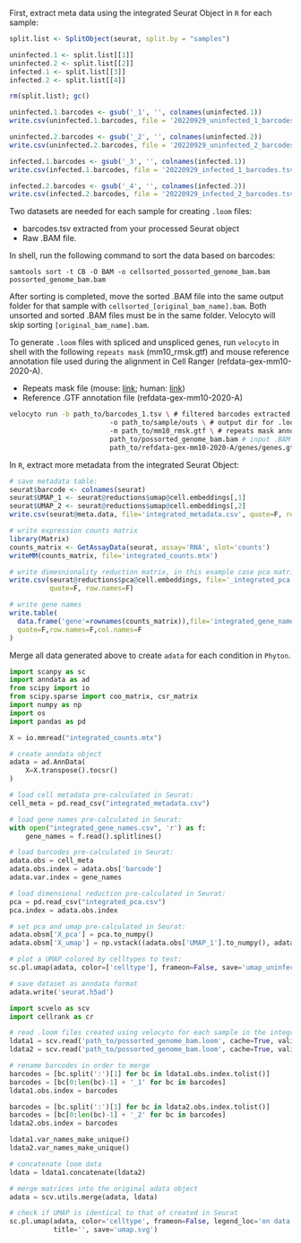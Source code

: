 First, extract meta data using the integrated Seurat Object in ```R``` for each sample:

```R
split.list <- SplitObject(seurat, split.by = "samples")

uninfected.1 <- split.list[[1]]
uninfected.2 <- split.list[[2]]
infected.1 <- split.list[[3]]
infected.2 <- split.list[[4]]

rm(split.list); gc()

uninfected.1.barcodes <- gsub('_1', '', colnames(uninfected.1))
write.csv(uninfected.1.barcodes, file = '20220929_uninfected_1_barcodes.tsv')

uninfected.2.barcodes <- gsub('_2', '', colnames(uninfected.2))
write.csv(uninfected.2.barcodes, file = '20220929_uninfected_2_barcodes.tsv')

infected.1.barcodes <- gsub('_3', '', colnames(infected.1))
write.csv(infected.1.barcodes, file = '20220929_infected_1_barcodes.tsv')

infected.2.barcodes <- gsub('_4', '', colnames(infected.2))
write.csv(infected.2.barcodes, file = '20220929_infected_2_barcodes.tsv')
```

Two datasets are needed for each sample for creating ```.loom``` files:

- barcodes.tsv extracted from your processed Seurat object
- Raw .BAM file.

In shell, run the following command to sort the data based on barcodes:

```
samtools sort -t CB -O BAM -o cellsorted_possorted_genome_bam.bam possorted_genome_bam.bam
```

After sorting is completed, move the sorted .BAM file into the same output folder for that sample with ```cellsorted_[original_bam_name].bam```. 
Both unsorted and sorted .BAM files must be in the same folder. Velocyto will skip sorting ```[original_bam_name].bam```.

To generate ```.loom``` files with spliced and unspliced genes, run ```velocyto``` in shell with the following ```repeats mask``` (mm10_rmsk.gtf)
and mouse reference annotation file used during the alignment in Cell Ranger (refdata-gex-mm10-2020-A).

- Repeats mask file (mouse: [link](https://genome.ucsc.edu/cgi-bin/hgTables?hgsid=611454127_NtvlaW6xBSIRYJEBI0iRDEWisITa&clade=mammal&org=Mouse&db=mm10&hgta_group=allTracks&hgta_track=rmsk&hgta_table=0&hgta_regionType=genome&position=chr12%3A56694976-56714605&hgta_outputType=primaryTable&hgta_outputType=gff&hgta_outFileName=mm10_rmsk.gtf); human: [link](https://genome.ucsc.edu/cgi-bin/hgTables?hgsid=611454127_NtvlaW6xBSIRYJEBI0iRDEWisITa&clade=mammal&org=Human&db=0&hgta_group=allTracks&hgta_track=rmsk&hgta_table=rmsk&hgta_regionType=genome&position=&hgta_outputType=gff&hgta_outFileName=mm10_rmsk.gtf))
- Reference .GTF annotation file (refdata-gex-mm10-2020-A)

```Bash
velocyto run -b path_to/barcodes_1.tsv \ # filtered barcodes extracted from Seurat object
						 -o path_to/sample/outs \ # output dir for .loom file
						 -m path_to/mm10_rmsk.gtf \ # repeats mask annotation file
						 path_to/possorted_genome_bam.bam # input .BAM
						 path_to/refdata-gex-mm10-2020-A/genes/genes.gtf \ # reference .GTF annotation file
```

In ```R```, extract more metadata from the integrated Seurat Object:

```R
# save metadata table:
seurat$barcode <- colnames(seurat)
seurat$UMAP_1 <- seurat@reductions$umap@cell.embeddings[,1]
seurat$UMAP_2 <- seurat@reductions$umap@cell.embeddings[,2]
write.csv(seurat@meta.data, file='integrated_metadata.csv', quote=F, row.names=F)

# write expression counts matrix
library(Matrix)
counts_matrix <- GetAssayData(seurat, assay='RNA', slot='counts')
writeMM(counts_matrix, file='integrated_counts.mtx')

# write dimesnionality reduction matrix, in this example case pca matrix
write.csv(seurat@reductions$pca@cell.embeddings, file='_integrated_pca.csv', 
          quote=F, row.names=F)

# write gene names
write.table(
  data.frame('gene'=rownames(counts_matrix)),file='integrated_gene_names.csv',
  quote=F,row.names=F,col.names=F
)
```

Merge all data generated above to create ```adata``` for each condition in ```Phyton```.

```Python
import scanpy as sc
import anndata as ad
from scipy import io
from scipy.sparse import coo_matrix, csr_matrix
import numpy as np
import os
import pandas as pd

X = io.mmread("integrated_counts.mtx")

# create anndata object
adata = ad.AnnData(
    X=X.transpose().tocsr()
)

# load cell metadata pre-calculated in Seurat:
cell_meta = pd.read_csv("integrated_metadata.csv")

# load gene names pre-calculated in Seurat:
with open("integrated_gene_names.csv", 'r') as f:
    gene_names = f.read().splitlines()

# load barcodes pre-calculated in Seurat:
adata.obs = cell_meta
adata.obs.index = adata.obs['barcode']
adata.var.index = gene_names

# load dimensional reduction pre-calculated in Seurat:
pca = pd.read_csv("integrated_pca.csv")
pca.index = adata.obs.index

# set pca and umap pre-calculated in Seurat:
adata.obsm['X_pca'] = pca.to_numpy()
adata.obsm['X_umap'] = np.vstack((adata.obs['UMAP_1'].to_numpy(), adata.obs['UMAP_2'].to_numpy())).T

# plot a UMAP colored by celltypes to test:
sc.pl.umap(adata, color=['celltype'], frameon=False, save='umap_uninfected_celltype.svg') #celltype is the cell annotation slot in the Seurat object

# save dataset as anndata format
adata.write('seurat.h5ad')

import scvelo as scv
import cellrank as cr

# read .loom files created using velocyto for each sample in the integrated dataset
ldata1 = scv.read('path_to/possorted_genome_bam.loom', cache=True, validate=False) # sample_1
ldata2 = scv.read('path_to/possorted_genome_bam.loom', cache=True, validate=False) # sample_2, create as many as in your Seurat object

# rename barcodes in order to merge
barcodes = [bc.split(':')[1] for bc in ldata1.obs.index.tolist()]
barcodes = [bc[0:len(bc)-1] + '_1' for bc in barcodes]
ldata1.obs.index = barcodes

barcodes = [bc.split(':')[1] for bc in ldata2.obs.index.tolist()]
barcodes = [bc[0:len(bc)-1] + '_2' for bc in barcodes]
ldata2.obs.index = barcodes

ldata1.var_names_make_unique()
ldata2.var_names_make_unique()

# concatenate loom data
ldata = ldata1.concatenate(ldata2)

# merge matrices into the original adata object
adata = scv.utils.merge(adata, ldata)

# check if UMAP is identical to that of created in Seurat
sc.pl.umap(adata, color='celltype', frameon=False, legend_loc='on data', 
           title='', save='umap.svg')
```
